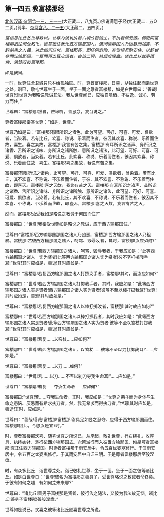 ## 第一四五 教富楼那经

[北传汉译 杂阿含一三、三一一](https://github.com/gwsice/buddhism/blob/master/%E6%97%A9%E6%9C%9F/%E6%9D%82%E9%98%BF%E5%90%AB%E7%BB%8F/13.md#311)(大正藏二，八九页。)佛说满愿子经(大正藏二，五O二页。)前半、[杂阿含八、二一五](https://github.com/gwsice/buddhism/blob/master/%E6%97%A9%E6%9C%9F/%E6%9D%82%E9%98%BF%E5%90%AB%E7%BB%8F/08.md#215)(大正藏二，五四页。)

*富楼那比丘乞世尊教诫。世尊为彼说执着六境故苦恼生，不执着即无苦。佛更问富楼那欲往何处教化，彼答欲住教化西方输那国人。佛问输那国人乃凶暴而加害、不辞杀害之人民，对此如何应付。富楼那答，即任何危险，有觉悟忍耐安住，以辞世尊而住输那国，一夏而得五百之信者，自达三明，其后般涅盘。诸比丘以此事报佛，佛赞叹彼富楼那。*

如是我闻。

一时，世尊住舍卫城只陀林给孤独园。时，尊者富楼那，日暮，从独住起而诣世尊之处。诣已，敬礼世尊坐于一面，坐于一面之尊者富楼那，如是白世尊曰：“善哉!世尊!请世尊为我略说教诫其法。我从世尊闻已，应独自隐栖、不放逸、诚心、劳力而住。”

世尊曰：“富楼那!然者，应谛听，善思念，我当说之。”

尊者富楼那奉答世尊：“如是，世尊。”

世尊乃如是曰：“富楼那!有眼所识之诸色，此为可望、可好、可喜、可爱、俱欲者，当染着。若有比丘，欢喜、称说、乐着而住者，彼因其欢喜、称说、乐着而住故，喜生。喜之集故，富楼那!我言有苦之集。富楼那!有耳所识之诸声、鼻所识之诸香、舌所识之诸味、身所识之诸所触、意所识之诸法，此可望、可好、可喜、可爱、俱欲者，当染着。若有比丘，此欢喜、称说、乐着而住者，彼因其欢喜、称说、乐着而住故，喜生。富楼那!喜之集故，我说有苦之集。

富楼那!有眼所识之诸色，此可望、可好、可喜、可爱、俱欲者，当染着。若有比丘，其不欢喜、不称说、不乐着而住者，于彼，其不欢喜、不称说、不乐着而住故，即喜灭。富楼那!喜之灭故，我言有苦之灭。富楼那!有耳所识之诸声、鼻所识之诸香、舌所识之诸味、身所识之诸所触、意所识之诸法，此可望、可好、可喜、可爱、俱欲者，当染着。若有比丘，其不欢喜、不称说、不乐着而住者，彼因其不欢喜、不称说、不乐着而住故，即喜灭。富楼那!喜之灭故，我言有苦之灭。

然而，富楼那!汝受我如是略说之教诫于何国而住?”

富楼那曰：“世尊!我奉受世尊如是略说之教诫，应于西方输那国住。”

世尊曰:“富楼那!西方输那国那国之诸人乃凶恶。富楼那!西方输那国之诸人乃粗暴。富楼那!若彼西方输那国之诸人，呵骂、毁辱汝者，其时，富楼那!汝应如何?”

富楼那曰：“世尊!若西方输那国之诸人，呵骂、毁辱我者，于我应如是：“此等西方输那国之诸人，实为贤者!此等西方输那国之诸人实为贤者!彼不至打掷我手耳!”世尊!其时应如是，善逝!其时应如是。”

世尊曰：“富楼那!若复西方输那国之诸人打掷汝手者，富楼那!其时，而汝应如何?”

富楼那曰：“世尊!若西方输那国之诸人打掷我手者，其时，我应如是：“此等西方输那国之诸人实是贤者!西方输那国之诸人实为贤者!彼等不至以棒打掷我耳!”世尊!其时应如是，善逝!其时应如是。”

世尊曰：“富楼那!若复西方输那国之诸人以棒打掷汝者，富楼那!其时故应如何?”

富楼那曰：“世尊!若西方输那国之诸人以棒打掷我者，其时我应如是：“此等西方输那国之诸人实是贤者!此等西方输那国之诸人实为贤者!彼等不至以笞杖打掷我耳!”世尊!其时应如是，善逝!其时应如是。”

世尊曰：“富楼那!若复……以笞杖……应如何?”

富楼那曰：“世尊!若西方输那国之诸人，以笞杖……彼等不至以刀打掷我耳!”……应如是。”

世尊曰：“富楼那!苦复……以刀……如何?”

富楼那曰：“世尊!若……以刀……不至以刹刀夺我生命耳!”……应如是。”

世尊曰：“富楼那!若复……夺汝生命者……应如何?”

富楼那曰:“世尊!若……夺我生命者，其时，我应如是：“世尊之弟子而为身体与生命之患恼、厌忌而有希求执刀者。然，我无希求而得执刀者。”世尊!其时应如是。善逝!其时，应如是。”

世尊曰：“善哉!善哉!富楼那!富楼那!汝具足如是之忍夺、应得于西方输那国而住。富楼那!因此，今想汝是宜7时。”

时，尊者富楼那欢喜、随喜世尊之所说已，从座起，敬礼世尊，行右绕礼，收座具，执持衣钵，游行彼西方输那国去。次第游行而入彼西方输那国。如是尊者富楼那!真正住西方输那国。时尊者富楼那于雨安居中，令五百优婆塞修行。于其雨安居中，令五百之优婆夷修行。于其雨安居中自证三明。于是尊者富楼那后至般涅盘。 

时，有众多比丘，诣世尊之处。诣已敬礼世尊，坐于一面。坐于一面之彼等诸比丘。如是白世尊曰：“世尊!彼名为富楼那之善男子，受世尊略说之教诫者命终矣。于彼有如何之趣，有如何之未来耶?”

世尊曰：“诸比丘!善男子富楼那是贤者，彼行法之随法，又彼为我法故无恼。诸比丘!善男子富楼那!善般涅盘。”

世尊如是说已。欢喜之彼等诸比丘随喜世尊之所说。
